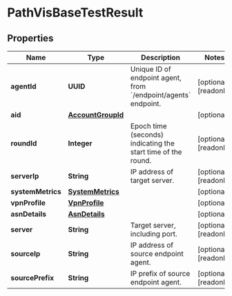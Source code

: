 

# PathVisBaseTestResult


## Properties

| Name | Type | Description | Notes |
|------------ | ------------- | ------------- | -------------|
|**agentId** | **UUID** | Unique ID of endpoint agent, from &#x60;/endpoint/agents&#x60; endpoint. |  [optional] [readonly] |
|**aid** | [**AccountGroupId**](AccountGroupId.md) |  |  [optional] |
|**roundId** | **Integer** | Epoch time (seconds) indicating the start time of the round. |  [optional] [readonly] |
|**serverIp** | **String** | IP address of target server. |  [optional] [readonly] |
|**systemMetrics** | [**SystemMetrics**](SystemMetrics.md) |  |  [optional] |
|**vpnProfile** | [**VpnProfile**](VpnProfile.md) |  |  [optional] |
|**asnDetails** | [**AsnDetails**](AsnDetails.md) |  |  [optional] |
|**server** | **String** | Target server, including port. |  [optional] [readonly] |
|**sourceIp** | **String** | IP address of source endpoint agent. |  [optional] [readonly] |
|**sourcePrefix** | **String** | IP prefix of source endpoint agent. |  [optional] [readonly] |



